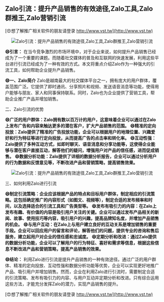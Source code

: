 ## **Zalo引流：提升产品销售的有效途径,Zalo工具,Zalo群推王,Zalo营销引流**

[😍想了解推广相关软件的朋友请登录 http://www.vst.tw](http://www.vst.tw)

 <center><img src="https://vst.tw/MP4/tuiguang/png/3.png" alt="Zalo引流：提升产品销售的有效途径,Zalo工具,Zalo群推王,Zalo营销引流"></center>

**😄引言：**
在当今竞争激烈的市场环境中，对于企业来说，如何提升产品销售已经成为了一个重要的课题。而随着社交媒体的普及和互联网的快速发展，利用这些平台进行引流已经成为了一种有效的方式。本文将重点介绍Zalo作为一种强大的引流工具，如何帮助企业提升产品销售。

**😄一、Zalo简介**
Zalo是越南最大的社交媒体平台之一，拥有庞大的用户群体，覆盖范围广泛。它提供了即时通讯、分享照片和视频、发送语音消息等功能，使得用户能够与朋友、家人和同事保持联系。同时，Zalo也为企业提供了营销工具，帮助企业推广产品并增加销售。

二、Zalo引流的优势

**😄广泛的用户群体：Zalo拥有数以百万计的用户，这意味着企业可以通过在Zalo上发布广告和内容来触达更多的潜在客户，扩大产品销售的范围。**
**😄精准的定向投放：Zalo提供了精准的广告投放功能，企业可以根据用户的地理位置、兴趣爱好和行为特征等进行定向投放，从而提高广告的点击率和转化率。**
**😄互动性强：Zalo提供了多种互动方式，如即时聊天、语音消息和分享功能等，这使得企业能够与潜在客户直接互动，解答他们的疑问，增强用户对产品的信任感，进而促成销售。**
**😄数据分析功能：Zalo提供了详细的数据分析报告，企业可以通过分析用户的行为数据和反馈意见等，不断改进产品和营销策略，提高销售效果。**

 <center><img src="https://vst.tw/MP4/tuiguang/png/6.png" alt="Zalo引流：提升产品销售的有效途径,Zalo工具,Zalo群推王,Zalo营销引流"></center>

三、如何利用Zalo进行引流

**😄制定引流策略：企业应该根据产品的特点和目标用户群体，制定相应的引流策略。这包括确定推广的内容形式（如图文、视频等），制定合适的发布频率和时间，以及选择适合的引流工具和广告类型等。**
**😄发布有吸引力的内容：在Zalo上发布有趣、有价值的内容是吸引用户关注的关键。企业可以通过发布产品相关的新闻、故事、使用技巧等内容，吸引用户的兴趣，提高品牌知名度，并增加产品销售的机会。**
**😄与用户互动：在Zalo上与用户建立良好的互动关系是增加销售的重要手段。企业可以回应用户的留言和评论，解答他们的问题，提供专业的咨询和售后服务，建立起用户对企业的信任感和忠诚度。**
**😄定期分析和改进：通过Zalo提供的数据分析功能，企业可以了解用户的行为特征、喜好和需求等信息，根据这些信息不断改进产品和营销策略，提高产品销售的效果。**

**😄结论：**
利用Zalo进行引流是提升产品销售的一种有效途径。通过广泛的用户群体、精准的定向投放、互动性强和数据分析功能等优势，企业可以实现更好地推广产品、吸引用户并增加销售。然而，企业在利用Zalo进行引流时，需要制定合适的引流策略、发布有吸引力的内容、与用户互动并定期分析和改进。只有综合运用这些方法，才能充分发挥Zalo的潜力，实现产品销售的提升。

[😍想了解推广相关软件的朋友请登录 http://www.vst.tw](http://www.vst.tw)



